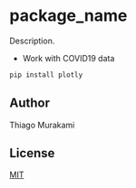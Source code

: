 # package_name

Description. 
* Work with COVID19 data

```bash
pip install plotly
```

## Author
Thiago Murakami

## License
[MIT](https://choosealicense.com/licenses/mit/)
